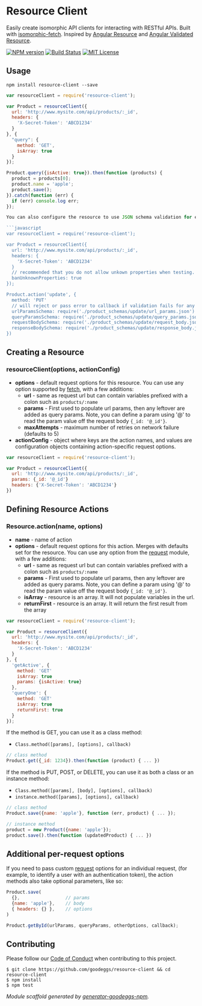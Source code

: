 # Resource Client

Easily create isomorphic API clients for interacting with RESTful APIs. Built with [isomorphic-fetch](https://github.com/matthew-andrews/isomorphic-fetch). Inspired by [Angular Resource](https://docs.angularjs.org/api/ngResource/service/$resource) and [Angular Validated Resource](https://github.com/goodeggs/angular-validated-resource).

[![NPM version](http://img.shields.io/npm/v/resource-client.svg?style=flat-square)](https://www.npmjs.org/package/resource-client)
[![Build Status](http://img.shields.io/travis/goodeggs/resource-client.svg?style=flat-square)](https://travis-ci.org/goodeggs/resource-client)
[![MIT License](http://img.shields.io/badge/license-MIT-blue.svg?style=flat-square)](https://github.com/goodeggs/resource-client/blob/master/LICENSE.md)

## Usage

```
npm install resource-client --save
```

```javascript
var resourceClient = require('resource-client');

var Product = resourceClient({
  url: 'http://www.mysite.com/api/products/:_id',
  headers: {
    'X-Secret-Token': 'ABCD1234'
  }
}, {
  "query": {
    method: 'GET',
    isArray: true
  }
});

Product.query({isActive: true}).then(function (products) {
  product = products[0];
  product.name = 'apple';
  product.save();
}).catch(function (err) {
  if (err) console.log err;
});

You can also configure the resource to use JSON schema validation for every request:

```javascript
var resourceClient = require('resource-client');

var Product = resourceClient({
  url: 'http://www.mysite.com/api/products/:_id',
  headers: {
    'X-Secret-Token': 'ABCD1234'
  }
  // recommended that you do not allow unkown properties when testing.
  banUnknownProperties: true
});

Product.action('update', {
  method: 'PUT'
  // will reject or pass error to callback if validation fails for any of the below
  urlParamsSchema: require('./product_schemas/update/url_params.json')
  queryParamsSchema: require('./product_schemas/update/query_params.json')
  requestBodySchema: require('./product_schemas/update/request_body.json')
  responseBodySchema: require('./product_schemas/update/response_body.json')
})
```

## Creating a Resource

### resourceClient(options, actionConfig)

- **options** - default request options for this resource. You can use any option supported by [fetch](https://developer.mozilla.org/en-US/docs/Web/API/GlobalFetch/fetch), with a few additions:
  - **url** - same as request url but can contain variables prefixed with a colon such as `products/:name`
  - **params** - First used to populate url params, then any leftover are added as query params. Note, you can define a param using '@' to read the param value off the request body `{_id: '@_id'}`.
  - **maxAttempts** - maximum number of retries on network failure (defaults to 5)
- **actionConfig** - object where keys are the action names, and values are configuration objects containing action-specific request options.


```javascript
var resourceClient = require('resource-client');

var Product = resourceClient({
  url: 'http://www.mysite.com/api/products/:_id',
  params: {_id: '@_id'}
  headers: {'X-Secret-Token': 'ABCD1234'}
})
```

## Defining Resource Actions

### Resource.action(name, options)

- **name** - name of action
- **options** - default request options for this action. Merges with defaults set for the resource. You can use any option from the [request](https://github.com/request/request) module, with a few additions:
  - **url** - same as request url but can contain variables prefixed with a colon such as `products/:name`
  - **params** - First used to populate url params, then any leftover are added as query params. Note, you can define a param using '@' to read the param value off the request body `{_id: '@_id'}`.
  - **isArray** - resource is an array. It will not populate variables in the url.
  - **returnFirst** - resource is an array. It will return the first result from the array

```javascript
var resourceClient = require('resource-client');

var Product = resourceClient({
  url: 'http://www.mysite.com/api/products/:_id',
  headers: {
    'X-Secret-Token': 'ABCD1234'
  }
}, {
  'getActive', {
    method: 'GET'
    isArray: true
    params: {isActive: true}
  },
  'queryOne': {
    method: 'GET'
    isArray: true
    returnFirst: true
  }
});

```

If the method is GET, you can use it as a class method:

- `Class.method([params], [options], callback)`

```javascript
// class method
Product.get({_id: 1234}).then(function (product) { ... })
```

If the method is PUT, POST, or DELETE, you can use it as both a class or an instance method:

- `Class.method([params], [body], [options], callback)`
- `instance.method([params], [options], callback)`

```javascript
// class method
Product.save({name: 'apple'}, function (err, product) { ... });

// instance method
product = new Product({name: 'apple'});
product.save().then(function (updatedProduct) { ... })
```

## Additional per-request options

If you need to pass custom [request][request] options for an individual request,
(for example, to identify a user with an authentication token),
the action methods also take optional parameters, like so:

```javascript
Product.save(
  {},                 // params
  {name: 'apple'},    // body
  { headers: {} },    // options
)

Product.getById(urlParams, queryParams, otherOptions, callback);
```

## Contributing

Please follow our [Code of Conduct](https://github.com/goodeggs/mongoose-webdriver/blob/master/CODE_OF_CONDUCT.md)
when contributing to this project.

```
$ git clone https://github.com/goodeggs/resource-client && cd resource-client
$ npm install
$ npm test
```

_Module scaffold generated by [generator-goodeggs-npm](https://github.com/goodeggs/generator-goodeggs-npm)._


[request]: https://github.com/request/request
